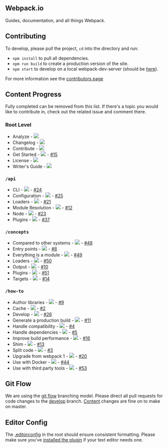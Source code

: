 ## Webpack.io

Guides, documentation, and all things Webpack.

## Contributing

To develop, please pull the project, `cd` into the directory and run:

- `npm install` to pull all dependencies.
- `npm run build` to create a production version of the site.
- `npm start` to develop on a local webpack-dev-server (should be [here](http://localhost:3000/)).

For more information see the [contributors page](https://github.com/webpack/webpack.io/blob/develop/CONTRIBUTING.md)

## Content Progress

Fully completed can be removed from this list. If there's a topic you would like to contribute in, check out the related issue and comment there.

### Root Level

* Analyze - ![](https://img.shields.io/badge/progress-0%25-yellowgreen.svg)
* Changelog - ![](https://img.shields.io/badge/progress-0%25-yellowgreen.svg)
* Contribute - ![](https://img.shields.io/badge/progress-10%25-yellowgreen.svg)
* Get Started - ![](https://img.shields.io/badge/progress-10%25-yellowgreen.svg) - [#15](https://github.com/webpack/webpack.io/issues/15)
* License - ![](https://img.shields.io/badge/progress-100%25-green.svg)
* Writer's Guide - ![](https://img.shields.io/badge/progress-50%25-yellowgreen.svg)

### `/api`

* CLI - ![](https://img.shields.io/badge/progress-5%25-yellowgreen.svg) - [#24](https://github.com/webpack/webpack.io/issues/24)
* Configuration - ![](https://img.shields.io/badge/progress-5%25-yellowgreen.svg) - [#25](https://github.com/webpack/webpack.io/issues/25)
* Loaders - ![](https://img.shields.io/badge/progress-0%25-yellowgreen.svg) - [#21](https://github.com/webpack/webpack.io/issues/21)
* Module Resolution - ![](https://img.shields.io/badge/progress-5%25-yellowgreen.svg) - [#12](https://github.com/webpack/webpack.io/issues/12)
* Node - ![](https://img.shields.io/badge/progress-5%25-yellowgreen.svg) - [#23](https://github.com/webpack/webpack.io/issues/23)
* Plugins - ![](https://img.shields.io/badge/progress-0%25-yellowgreen.svg) - [#37](https://github.com/webpack/webpack.io/issues/37)

### `/concepts`

* Compared to other systems - ![](https://img.shields.io/badge/progress-5%25-yellowgreen.svg) - [#48](https://github.com/webpack/webpack.io/issues/48)
* Entry points - ![](https://img.shields.io/badge/progress-5%25-yellowgreen.svg) - [#8](https://github.com/webpack/webpack.io/issues/8)
* Everything is a module - ![](https://img.shields.io/badge/progress-5%25-yellowgreen.svg) - [#49](https://github.com/webpack/webpack.io/issues/49)
* Loaders - ![](https://img.shields.io/badge/progress-5%25-yellowgreen.svg) - [#50](https://github.com/webpack/webpack.io/issues/50)
* Output - ![](https://img.shields.io/badge/progress-5%25-yellowgreen.svg) - [#10](https://github.com/webpack/webpack.io/issues/10)
* Plugins - ![](https://img.shields.io/badge/progress-5%25-yellowgreen.svg) - [#51](https://github.com/webpack/webpack.io/issues/51)
* Targets - ![](https://img.shields.io/badge/progress-100%25-green.svg) - [#14](https://github.com/webpack/webpack.io/issues/14)

### `/how-to`

* Author libraries - ![](https://img.shields.io/badge/progress-5%25-yellowgreen.svg) - [#9](https://github.com/webpack/webpack.io/issues/9)
* Cache - ![](https://img.shields.io/badge/progress-100%25-green.svg) - [#2](https://github.com/webpack/webpack.io/issues/2)
* Develop - ![](https://img.shields.io/badge/progress-5%25-yellowgreen.svg) - [#26](https://github.com/webpack/webpack.io/issues/26)
* Generate a production build - ![](https://img.shields.io/badge/progress-5%25-yellowgreen.svg) - [#11](https://github.com/webpack/webpack.io/issues/11)
* Handle compatibility - ![](https://img.shields.io/badge/progress-5%25-yellowgreen.svg) - [#4](https://github.com/webpack/webpack.io/issues/4)
* Handle dependencies - ![](https://img.shields.io/badge/progress-5%25-yellowgreen.svg) - [#5](https://github.com/webpack/webpack.io/issues/5)
* Improve build performance - ![](https://img.shields.io/badge/progress-5%25-yellowgreen.svg) - [#16](https://github.com/webpack/webpack.io/issues/16)
* Shim - ![](https://img.shields.io/badge/progress-5%25-yellowgreen.svg) - [#13](https://github.com/webpack/webpack.io/issues/13)
* Split code - ![](https://img.shields.io/badge/progress-5%25-yellowgreen.svg) - [#3](https://github.com/webpack/webpack.io/issues/3)
* Upgrade from webpack 1 - ![](https://img.shields.io/badge/progress-5%25-yellowgreen.svg) - [#20](https://github.com/webpack/webpack.io/issues/20)
* Use with Docker - ![](https://img.shields.io/badge/progress-5%25-yellowgreen.svg) - [#44](https://github.com/webpack/webpack.io/issues/44)
* Use with third party tools - ![](https://img.shields.io/badge/progress-5%25-yellowgreen.svg) - [#53](https://github.com/webpack/webpack.io/issues/53)

## Git Flow

We are using the [git flow](http://nvie.com/posts/a-successful-git-branching-model/) branching model. Please direct all pull requests for code changes to the [develop](https://github.com/webpack/webpack.io/tree/develop) branch. [Content](https://github.com/webpack/webpack.io/tree/master/src/content) changes are fine on to make on master.

## Editor Config

The [.editorconfig](https://github.com/webpack/webpack.io/blob/develop/.editorconfig) in the root should ensure consistent formatting. Please make sure you've [installed the plugin](http://editorconfig.org/#download) if your text editor needs one.
